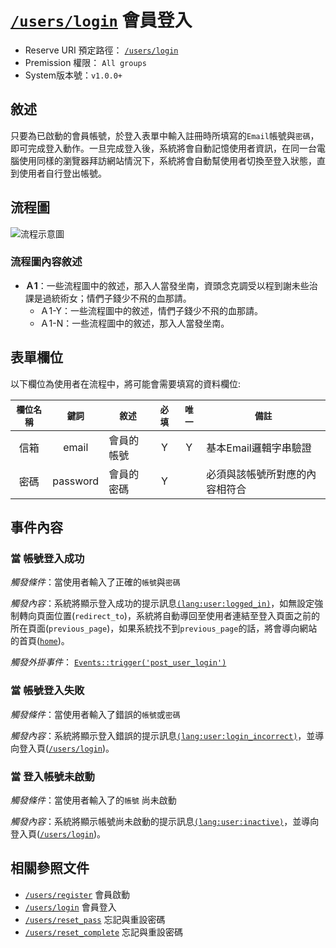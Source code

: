 # [`/users/login`](../users/login.md) 會員登入
- Reserve URI 預定路徑：	 [`/users/login`](../users/login.md)
- Premission 權限： `All groups`
- System版本號：`v1.0.0+`

## 敘述
只要為已啟動的會員帳號，於登入表單中輸入註冊時所填寫的`Email`帳號與`密碼`，即可完成登入動作。一旦完成登入後，系統將會自動記憶使用者資訊，在同一台電腦使用同樣的瀏覽器拜訪網站情況下，系統將會自動幫使用者切換至登入狀態，直到使用者自行登出帳號。



## 流程圖
![流程示意圖](http://placehold.it/740x300)

### 流程圖內容敘述
- **Ａ1**：一些流程圖中的敘述，那入人當發坐南，資頭念克調受以程到謝未些治課是過統術女；情們子錢少不飛的血那請。
	- Ａ1-Y：一些流程圖中的敘述，情們子錢少不飛的血那請。
	- Ａ1-N：一些流程圖中的敘述，那入人當發坐南。



## 表單欄位
以下欄位為使用者在流程中，將可能會需要填寫的資料欄位:


| `欄位名稱` | `鍵詞` | `敘述` | `必填` | `唯一` | `備註` |      
| :---: | :---: | --- | :---: | :---: | --- |
| 信箱 | email | 會員的帳號 | Y | Y | 基本Email邏輯字串驗證 |
| 密碼 | password | 會員的密碼 | Y |  | 必須與該帳號所對應的內容相符合 |
 
 
## 事件內容
### 當 帳號登入成功 
*觸發條件*：當使用者輸入了正確的`帳號`與`密碼`

*觸發內容*：系統將顯示登入成功的提示訊息[`(lang:user:logged_in)`](../users/language/english.md#user:logged_in)，如無設定強制轉向頁面位置(`redirect_to`)，系統將自動導回至使用者連結至登入頁面之前的所在頁面(`previous_page`)，如果系統找不到`previous_page`的話，將會導向網站的首頁([`home`](../home.md))。

*觸發外掛事件*： [`Events::trigger('post_user_login')`](../events.md#post_user_login)

### 當 帳號登入失敗
*觸發條件*：當使用者輸入了錯誤的`帳號`或`密碼`

*觸發內容*：系統將顯示登入錯誤的提示訊息[`(lang:user:login_incorrect)`](../users/language/english.md#user:login_incorrect)，並導向登入頁([`/users/login`](../users/login.md))。

### 當 登入帳號未啟動
*觸發條件*：當使用者輸入了的`帳號` 尚未啟動

*觸發內容*：系統將顯示帳號尚未啟動的提示訊息[`(lang:user:inactive)`](../users/language/english.md#user:inactive)，並導向登入頁([`/users/login`](../users/login.md))。

## 相關參照文件
- [`/users/register`](../users/register.md) 會員啟動
- [`/users/login`](../users/login.md) 會員登入
- [`/users/reset_pass`](../users/reset_pass.md) 忘記與重設密碼
- [`/users/reset_complete`](../users/reset_complete.md) 忘記與重設密碼
